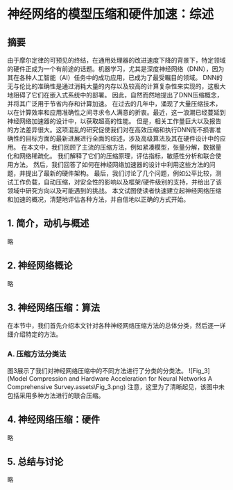 # 神经网络的模型压缩和硬件加速：综述

## 摘要

由于摩尔定律的可预见的终结，在通用处理器的改进速度下降的背景下，特定领域的硬件正成为一个有前途的话题。机器学习，尤其是深度神经网络（DNN），因为其在各种人工智能（AI）任务中的成功应用，已成为了最受瞩目的领域。  DNN的无与伦比的准确性是通过消耗大量的内存以及较高的计算复杂性来实现的，这极大地阻碍了它们在嵌入式系统中的部署。 因此，自然而然地提出了DNN压缩概念，并将其广泛用于节省内存和计算加速。 在过去的几年中，涌现了大量压缩技术，以在计算效率和应用准确性之间寻求令人满意的折衷。最近，这一浪潮已经蔓延到神经网络加速器的设计中，以获取超高的性能。 但是，相关工作量巨大以及报告的方法差异很大。这项混乱的研究促使我们对在高效压缩和执行DNN而不损害准确性的目标方面的最新进展进行全面的综述，涉及高级算法及其在硬件设计中的应用。 在本文中，我们回顾了主流的压缩方法，例如紧凑模型，张量分解，数据量化和网络稀疏化。 我们解释了它们的压缩原理，评估指标，敏感性分析和联合使用方法。 然后，我们回答了如何在神经网络加速器的设计中利用这些方法的问题，并提出了最新的硬件架构。 最后，我们讨论了几个问题，例如公平比较，测试工作负载，自动压缩，对安全性的影响以及框架/硬件级别的支持，并给出了该领域中研究方向以及可能遇到的挑战。 本文试图使读者快速建立起神经网络压缩和加速的概况，清楚地评估各种方法，并自信地以正确的方式开始。  

##  1. 简介，动机与概述

略

##  2. 神经网络概论

略

##  3. 神经网络压缩：算法

在本节中，我们首先介绍本文针对各种神经网络压缩方法的总体分类，然后逐一详细介绍特定的方法。

### A. 压缩方法分类法

图3展示了我们对神经网络压缩中的不同方法进行了分类的分类法。
![Fig_3](Model Compression and Hardware Acceleration for Neural Networks A Comprehensive Survey.assets\Fig_3.png)
注意，这里为了清晰起见，该图中未包括采用多种方法进行的联合压缩。

## 4. 神经网络压缩：硬件

略

## 5. 总结与讨论

略
